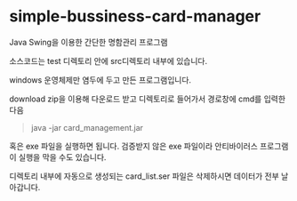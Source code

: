 # simple-bussiness-card-manager
Java Swing을 이용한 간단한 명함관리 프로그램<br>

소스코드는 test 디렉토리 안에 src디렉토리 내부에 있습니다.<br>

windows 운영체제만 염두에 두고 만든 프로그램입니다.<br>

download zip을 이용해 다운로드 받고 디렉토리로 들어가서 경로창에 cmd를 입력한 다음<br>

>java -jar card_management.jar<br>

혹은 exe 파일을 실행하면 됩니다. 검증받지 않은 exe 파일이라 안티바이러스 프로그램이 실행을 막을 수도 있습니다.<br>

디렉토리 내부에 자동으로 생성되는 card_list.ser 파일은 삭제하시면 데이터가 전부 날아갑니다.<br>
